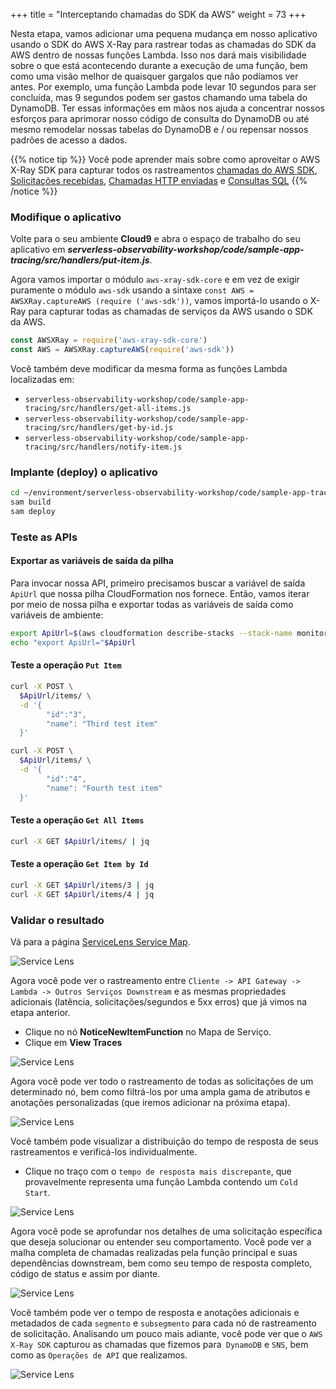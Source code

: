+++
title = "Interceptando chamadas do SDK da AWS"
weight = 73
+++

Nesta etapa, vamos adicionar uma pequena mudança em nosso aplicativo usando o SDK do AWS X-Ray para rastrear todas as chamadas do SDK da AWS dentro de nossas funções Lambda. Isso nos dará mais visibilidade sobre o que está acontecendo durante a execução de uma função, bem como uma visão melhor de quaisquer gargalos que não podíamos ver antes. Por exemplo, uma função Lambda pode levar 10 segundos para ser concluída, mas 9 segundos podem ser gastos chamando uma tabela do DynamoDB. Ter essas informações em mãos nos ajuda a concentrar nossos esforços para aprimorar nosso código de consulta do DynamoDB ou até mesmo remodelar nossas tabelas do DynamoDB e / ou repensar nossos padrões de acesso a dados.

{{% notice tip %}}
Você pode aprender mais sobre como aproveitar o AWS X-Ray SDK para capturar todos os rastreamentos [chamadas do AWS SDK](https://docs.aws.amazon.com/xray/latest/devguide/xray-sdk-nodejs-awssdkclients.html), [Solicitações recebidas](https://docs.aws.amazon.com/xray/latest/devguide/xray-sdk-nodejs-middleware.html), [Chamadas HTTP enviadas](https://docs.aws.amazon.com/xray/latest/devguide/xray-sdk-nodejs-httpclients.html) e [Consultas SQL](https://docs.aws.amazon.com/xray/latest/devguide/xray-sdk-nodejs-sqlclients.html)
{{% /notice %}}

### Modifique o aplicativo

Volte para o seu ambiente **Cloud9** e abra o espaço de trabalho do seu aplicativo em ***serverless-observability-workshop/code/sample-app-tracing/src/handlers/put-item.js***.

Agora vamos importar o módulo `aws-xray-sdk-core` e em vez de exigir puramente o módulo `aws-sdk` usando a sintaxe `const AWS = AWSXRay.captureAWS (require ('aws-sdk'))`, vamos importá-lo usando o X-Ray para capturar todas as chamadas de serviços da AWS usando o SDK da AWS.

```javascript
const AWSXRay = require('aws-xray-sdk-core')
const AWS = AWSXRay.captureAWS(require('aws-sdk'))
```

Você também deve modificar da mesma forma as funções Lambda localizadas em:
- `serverless-observability-workshop/code/sample-app-tracing/src/handlers/get-all-items.js`
- `serverless-observability-workshop/code/sample-app-tracing/src/handlers/get-by-id.js`
- `serverless-observability-workshop/code/sample-app-tracing/src/handlers/notify-item.js`

### Implante (deploy) o aplicativo

```sh
cd ~/environment/serverless-observability-workshop/code/sample-app-tracing
sam build
sam deploy
```

### Teste as APIs

#### Exportar as variáveis de saída da pilha

Para invocar nossa API, primeiro precisamos buscar a variável de saída `ApiUrl` que nossa pilha CloudFormation nos fornece. Então, vamos iterar por meio de nossa pilha e exportar todas as variáveis de saída como variáveis de ambiente:

```sh
export ApiUrl=$(aws cloudformation describe-stacks --stack-name monitoring-app-tracing --output json | jq '.Stacks[].Outputs[] | select(.OutputKey=="ApiUrl") | .OutputValue' | sed -e 's/^"//'  -e 's/"$//')
echo "export ApiUrl="$ApiUrl
```

#### Teste a operação `Put Item`

```sh
curl -X POST \
  $ApiUrl/items/ \
  -d '{
        "id":"3",  
        "name": "Third test item"
  }'

curl -X POST \
  $ApiUrl/items/ \
  -d '{
        "id":"4",  
        "name": "Fourth test item"
  }'
```

#### Teste a operação `Get All Items`

```sh
curl -X GET $ApiUrl/items/ | jq
```

#### Teste a operação `Get Item by Id`

```sh
curl -X GET $ApiUrl/items/3 | jq
curl -X GET $ApiUrl/items/4 | jq
```

### Validar o resultado

Vá para a página [ServiceLens Service Map](https://console.aws.amazon.com/cloudwatch/home?#servicelens:map).

![Service Lens](/images/tracing_sdk_1.png)

Agora você pode ver o rastreamento entre `Cliente -> API Gateway -> Lambda -> Outros Serviços Downstream` e as mesmas propriedades adicionais (latência, solicitações/segundos e 5xx erros) que já vimos na etapa anterior.

- Clique no nó **NoticeNewItemFunction** no Mapa de Serviço.
- Clique em **View Traces**

![Service Lens](/images/tracing_sdk_2.png)

Agora você pode ver todo o rastreamento de todas as solicitações de um determinado nó, bem como filtrá-los por uma ampla gama de atributos e anotações personalizadas (que iremos adicionar na próxima etapa).

![Service Lens](/images/tracing_sdk_3.png)

Você também pode visualizar a distribuição do tempo de resposta de seus rastreamentos e verificá-los individualmente.

- Clique no traço com o `tempo de resposta mais discrepante`, que provavelmente representa uma função Lambda contendo um `Cold Start`.

![Service Lens](/images/tracing_sdk_4.png)

Agora você pode se aprofundar nos detalhes de uma solicitação específica que deseja solucionar ou entender seu comportamento. Você pode ver a malha completa de chamadas realizadas pela função principal e suas dependências downstream, bem como seu tempo de resposta completo, código de status e assim por diante.

![Service Lens](/images/tracing_sdk_5.png)

Você também pode ver o tempo de resposta e anotações adicionais e metadados de cada `segmento` e `subsegmento` para cada nó de rastreamento de solicitação. Analisando um pouco mais adiante, você pode ver que o `AWS X-Ray SDK` capturou as chamadas que fizemos para` DynamoDB` e `SNS`, bem como as `Operações de API` que realizamos.

![Service Lens](/images/tracing_sdk_6.png)
